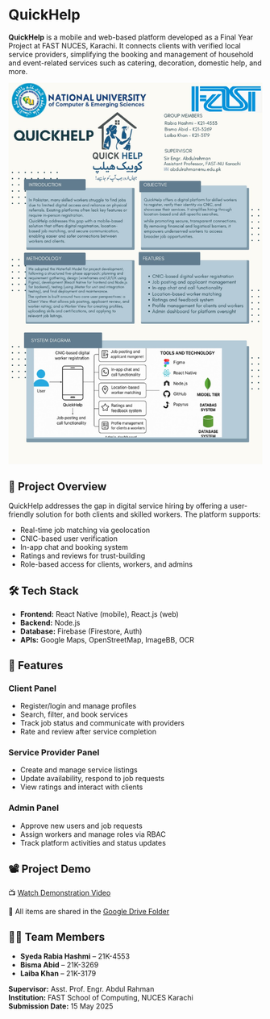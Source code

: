 # QuickHelp

**QuickHelp** is a mobile and web-based platform developed as a Final Year Project at FAST NUCES, Karachi. It connects clients with verified local service providers, simplifying the booking and management of household and event-related services such as catering, decoration, domestic help, and more.

![FYP POSTER IMAGE](poster.jpeg)

## 📌 Project Overview

QuickHelp addresses the gap in digital service hiring by offering a user-friendly solution for both clients and skilled workers. The platform supports:

- Real-time job matching via geolocation
- CNIC-based user verification
- In-app chat and booking system
- Ratings and reviews for trust-building
- Role-based access for clients, workers, and admins

## 🛠️ Tech Stack

- **Frontend:** React Native (mobile), React.js (web)
- **Backend:** Node.js
- **Database:** Firebase (Firestore, Auth)
- **APIs:** Google Maps, OpenStreetMap, ImageBB, OCR

## 🔑 Features

### Client Panel
- Register/login and manage profiles
- Search, filter, and book services
- Track job status and communicate with providers
- Rate and review after service completion

### Service Provider Panel
- Create and manage service listings
- Update availability, respond to job requests
- View ratings and interact with clients

### Admin Panel
- Approve new users and job requests
- Assign workers and manage roles via RBAC
- Track platform activities and status updates

## 📽️ Project Demo

📺 [Watch Demonstration Video](https://drive.google.com/file/d/1GRnveuKGylo-fRcSKWPsWRVOmOI7srSb/view?usp=drive_link)  


📁 All items are shared in the [Google Drive Folder](https://drive.google.com/drive/folders/1UWileajjKLWo9R9b_b5xmI-EKEE3ZIo9)  

## 👩‍💻 Team Members

- **Syeda Rabia Hashmi** – 21K-4553
- **Bisma Abid** – 21K-3269   
- **Laiba Khan** – 21K-3179  

**Supervisor:** Asst. Prof. Engr. Abdul Rahman  
**Institution:** FAST School of Computing, NUCES Karachi  
**Submission Date:** 15 May 2025

